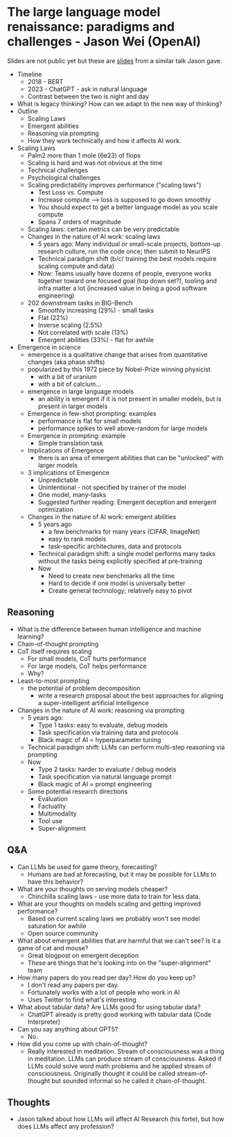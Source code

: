 # The large language model renaissance: paradigms and challenges - Jason Wei (OpenAI)

Slides are not public yet but these are [slides](https://docs.google.com/presentation/d/1hQF8EXNdePFPpws_jxwqHWi5ohV_TeGL17WIjvUvG6E/edit?resourcekey=0-xA6WdGyYp1EexLgoXgjOjg#slide=id.g16197112905_0_158) from a similar talk Jason gave.

- Timeline
  - 2018 - BERT
  - 2023 - ChatGPT - ask in natural language
  - Contrast between the two is night and day
- What is legacy thinking? How can we adapt to the new way of thinking?
- Outline
  - Scaling Laws
  - Emergent abilities
  - Reasoning via prompting
  - How they work technically and how it affects AI work.
- Scaling Laws
  - Palm2 more than 1 mole (6e23) of flops
  - Scaling is hard and was not obvious at the time
   - Technical challenges
   - Psychological challenges
  - Scaling predictability improves performance ("scaling laws")
    - Test Loss vs. Compute
    - Increase compute --> loss is supposed to go down smoothly
    - You should expect to get a better language model as you scale compute
    - Spans 7 orders of magnitude
  - Scaling laws: certain metrics can be very predictable
  - Changes in the nature of AI work: scaling laws
    - 5 years ago: Many individual or small-scale projects, bottom-up research culture, run the code once; then submit to NeurIPS
    - Technical paradigm shift (b/c/ training the best models require scaling compute and data)
    - Now: Teams usually have dozens of people, everyone works together toward one focused goal (top down set?), tooling and infra matter a lot (increased value in being a good software engineering)
  - 202 downstream tasks in BIG-Bench
    - Smoothly increasing (29%) - small tasks
    - Flat (22%)
    - Inverse scaling (2.5%)
    - Not correlated with scale (13%)
    - Emergent abilities (33%) - flat for awhile
- Emergence in science
  - emergence is a qualitative change that arises from quantitative changes (aka phase shifts)
  - popularized by this 1972 piece by Nobel-Prize winning physicist
    - with a bit of uranium
    - with a bit of calcium...
  - emergence in large language models
    - an ability is emergent if it is not present in smaller models, but is present in larger models
  - Emergence in few-shot prompting: examples
    - performance is flat for small models
    - performance spikes to well above-random for large models
  - Emergence in prompting: example
    - Simple translation task
  - Implications of Emergence
    - there is an area of emergent abilities that can be "unlocked" with larger models
  - 3 implications of Emergence
    - Unpredictable
    - Unintentional - not specified by trainer of the model
    - One model, many-tasks
    - Suggested further reading: Emergent deception and emergent optimization
  - Changes in the nature of AI work: emergent abilities
    - 5 years ago
      - a few benchmarks for many years (CIFAR, ImageNet)
      - easy to rank models
      - task-specific architectures, data and protocols
    - Technical paradigm shift: a single model performs many tasks without the tasks being explicitly specified at pre-training
    - Now
      - Need to create new benchmarks all the time
      - Hard to decide if one model is universally better
      - Create general technology; relatively easy to pivot


## Reasoning 

- What is the difference between human intelligence and machine learning?
- Chain-of-thought prompting
- CoT itself requires scaling
  - For small models, CoT hurts performance
  - For large models, CoT helps performance
  - Why?
- Least-to-most prompting
  - the potential of problem decomposition
    - write a research proposal about the best approaches for aligning a super-intelligent artificial intelligence
- Changes in the nature of AI work: reasoning via prompting
  - 5 years ago:
    - Type 1 tasks: easy to evaluate, debug models
    - Task specification via training data and protocols
    - Black magic of AI = hyperparameter tuning
  - Technical paradigm shift: LLMs can perform multi-step reasoning via prompting
  - Now
    - Type 2 tasks: harder to evaluate / debug models
    - Task specification via natural language prompt
    - Black magic of AI = prompt engineering
  - Some potential research directions
    - Evaluation
    - Factuality 
    - Multimodality
    - Tool use
    - Super-alignment

## Q&A

- Can LLMs be used for game theory, forecasting?
  - Humans are bad at forecasting, but it may be possible for LLMs to have this behavior?
- What are your thoughts on serving models cheaper?
  - Chinchilla scaling laws - use more data to train for less data.
- What are your thoughts on models scaling and getting improved performance?
  - Based on current scaling laws we probably won't see model saturation for awhile
  - Open source community
- What about emergent abilities that are harmful that we can't see? Is it a game of cat and mouse?
  - Great blogpost on emergent deception
  - These are things that he's looking into on the "super-alignment" team
- How many papers do you read per day? How do you keep up?
  - I don't read any papers per day.
  - Fortunately works with a lot of people who work in AI
  - Uses Twitter to find what's interesting
- What about tabular data? Are LLMs good for using tabular data?
  - ChatGPT already is pretty good working with tabular data (Code Interpreter)
- Can you say anything about GPT5?
  - No.
- How did you come up with chain-of-thought?
  - Really interested in meditation. Stream of consciousness was a thing in meditation. LLMs can produce stream of consciousness. Asked if LLMs could solve word math problems and he applied stream of consciousness. Originally thought it could be called stream-of-thought but sounded informal so he called it chain-of-thought.

## Thoughts

- Jason talked about how LLMs will affect AI Research (his forte), but how does LLMs affect any profession?